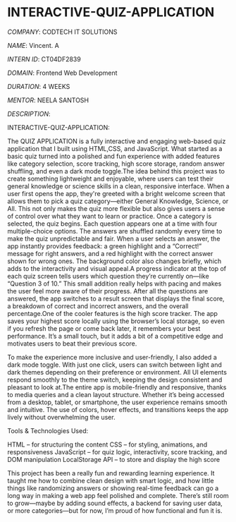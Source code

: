 # INTERACTIVE-QUIZ-APPLICATION

*COMPANY*: CODTECH IT SOLUTIONS

*NAME*: Vincent. A

*INTERN ID*: CT04DF2839

*DOMAIN*: Frontend Web Development

*DURATION*: 4 WEEKS

*MENTOR*: NEELA SANTOSH

*DESCRIPTION*:

INTERACTIVE-QUIZ-APPLICATION:

The QUIZ APPLICATION is a fully interactive and engaging web-based quiz application that I built using HTML,CSS, and JavaScript. What started as a basic quiz turned into a polished and fun experience with added features like category selection, score tracking, high score storage, random answer shuffling, and even a dark mode toggle.The idea behind this project was to create something lightweight and enjoyable, where users can test their general knowledge or science skills in a clean, responsive interface. When a user first opens the app, they're greeted with a bright welcome screen that allows them to pick a quiz category—either General Knowledge, Science, or All. This not only makes the quiz more flexible but also gives users a sense of control over what they want to learn or practice.
Once a category is selected, the quiz begins. Each question appears one at a time with four multiple-choice options. The answers are shuffled randomly every time to make the quiz unpredictable and fair. When a user selects an answer, the app instantly provides feedback: a green highlight and a “Correct!” message for right answers, and a red highlight with the correct answer shown for wrong ones. The background color also changes briefly, which adds to the interactivity and visual appeal.A progress indicator at the top of each quiz screen tells users which question they’re currently on—like “Question 3 of 10.” This small addition really helps with pacing and makes the user feel more aware of their progress. After all the questions are answered, the app switches to a result screen that displays the final score, a breakdown of correct and incorrect answers, and the overall percentage.One of the cooler features is the high score tracker. The app saves your highest score locally using the browser’s local storage, so even if you refresh the page or come back later, it remembers your best performance. It’s a small touch, but it adds a bit of a competitive edge and motivates users to beat their previous score.

To make the experience more inclusive and user-friendly, I also added a dark mode toggle. With just one click, users can switch between light and dark themes depending on their preference or environment. All UI elements respond smoothly to the theme switch, keeping the design consistent and pleasant to look at.The entire app is mobile-friendly and responsive, thanks to media queries and a clean layout structure. Whether it’s being accessed from a desktop, tablet, or smartphone, the user experience remains smooth and intuitive. The use of colors, hover effects, and transitions keeps the app lively without overwhelming the user.

 Tools & Technologies Used:

HTML – for structuring the content
CSS – for styling, animations, and responsiveness
JavaScript – for quiz logic, interactivity, score tracking, and DOM manipulation
LocalStorage API – to store and display the high score

This project has been a really fun and rewarding learning experience. It taught me how to combine clean design with smart logic, and how little things like randomizing answers or showing real-time feedback can go a long way in making a web app feel polished and complete. There’s still room to grow—maybe by adding sound effects, a backend for saving user data, or more categories—but for now, I’m proud of how functional and fun it is.


